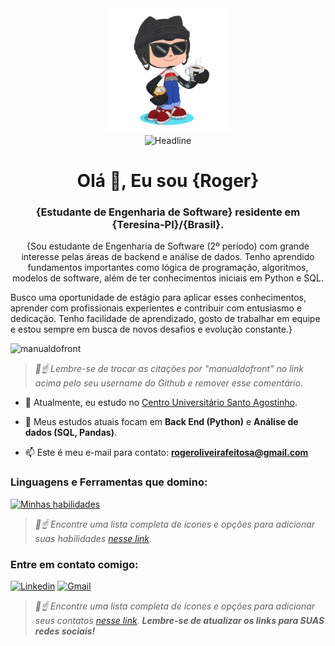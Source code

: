 <div align=center>
    <img src="https://raw.githubusercontent.com/AhmedFathyDev/AhmedFathyDev/main/GitHub.png" alt="GitHub Octocat Drinking a Cup of Coffee" height="200">
</div>
<div align=center>
    <img src="https://readme-typing-svg.herokuapp.com?color=%236FDA44&size=32&center=true&vCenter=true&width=600&height=50&lines=Front-End+Engineer;Bacharel+Ciência+da+Computação;Pós-Graduando+em+Front-End;" alt="Headline" />
</div>

<h1 align="center">Olá 👋, Eu sou {Roger}</h1>
<h3 align="center">{Estudante de Engenharia de Software} residente em {Teresina-PI}/{Brasil}.</h3>
<p align="center">{Sou estudante de Engenharia de Software (2º período) com grande interesse pelas áreas de backend e análise de dados. Tenho aprendido fundamentos importantes como lógica de programação, algoritmos, modelos de software, além de ter conhecimentos iniciais em Python e SQL.

Busco uma oportunidade de estágio para aplicar esses conhecimentos, aprender com profissionais experientes e contribuir com entusiasmo e dedicação. Tenho facilidade de aprendizado, gosto de trabalhar em equipe e estou sempre em busca de novos desafios e evolução constante.}</p>

<p align="left"> <img src="https://komarev.com/ghpvc/?username=manualdofront&label=Visualizações%20no%20perfil&color=0e75b6&style=flat" alt="manualdofront" /> </p>

> _🚨☝️ Lembre-se de trocar as citações por "manualdofront" no link acima pelo seu username do Github e remover esse comentário._

- 🔭 Atualmente, eu estudo no [Centro Universitário Santo Agostinho](https://site-da-empresa.com/).

- 🌱 Meus estudos atuais focam em **Back End (Python)** e **Análise de dados (SQL, Pandas)**.

- 📫 Este é meu e-mail para contato: **rogeroliveirafeitosa@gmail.com**


<h3 align="left">Linguagens e Ferramentas que domino:</h3>

[![Minhas habilidades](https://skillicons.dev/icons?i=js,html,css,angular)]()

> _🚨☝️ Encontre uma lista completa de ícones e opções para adicionar suas habilidades [nesse link](https://github.com/tandpfun/skill-icons?tab=readme-ov-file#icons-list)._


<h3 align="left">Entre em contato comigo:</h3>

[![Linkedin](https://skillicons.dev/icons?i=linkedin)](https://www.linkedin.com/in/manualdofront/)
[![Gmail](https://skillicons.dev/icons?i=gmail)](mailto:contatomanualdofront@gmail.com)

> _🚨☝️ Encontre uma lista completa de ícones e opções para adicionar seus contatos [nesse link](https://github.com/tandpfun/skill-icons?tab=readme-ov-file#icons-list). **Lembre-se de atualizar os links para SUAS redes sociais!**_
